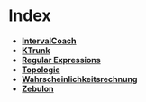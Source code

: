 # Index

 - **[IntervalCoach](/home/IntervalCoach/index.html)**
 - **[KTrunk](/home/KTrunk/index.html)**
 - **[Regular Expressions](/home/RegExp/index.html)**
 - **[Topologie](/home/Topologie/Topologie.html)**
 - **[Wahrscheinlichkeitsrechnung](/home/Wahrscheinlichkeitsrechnung.html)**
 - **[Zebulon](/home/Zebulon/index.html)**
